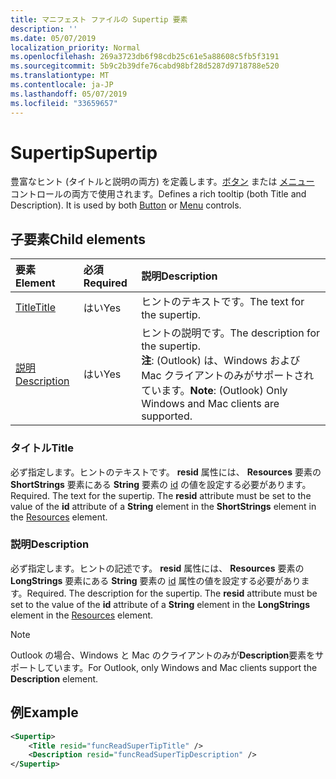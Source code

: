 ```yaml
---
title: マニフェスト ファイルの Supertip 要素
description: ''
ms.date: 05/07/2019
localization_priority: Normal
ms.openlocfilehash: 269a3723db6f98cdb25c61e5a88608c5fb5f3191
ms.sourcegitcommit: 5b9c2b39dfe76cabd98bf28d5287d9718788e520
ms.translationtype: MT
ms.contentlocale: ja-JP
ms.lasthandoff: 05/07/2019
ms.locfileid: "33659657"
---
```

# <a name="supertip"></a><span data-ttu-id="5c1ea-102">Supertip</span><span class="sxs-lookup"><span data-stu-id="5c1ea-102">Supertip</span></span>

<span data-ttu-id="5c1ea-p101">豊富なヒント (タイトルと説明の両方) を定義します。[ボタン](control.md#button-control) または [メニュー](control.md#menu-dropdown-button-controls) コントロールの両方で使用されます。</span><span class="sxs-lookup"><span data-stu-id="5c1ea-p101">Defines a rich tooltip (both Title and Description). It is used by both [Button](control.md#button-control) or [Menu](control.md#menu-dropdown-button-controls)  controls.</span></span>

## <a name="child-elements"></a><span data-ttu-id="5c1ea-105">子要素</span><span class="sxs-lookup"><span data-stu-id="5c1ea-105">Child elements</span></span>

|  <span data-ttu-id="5c1ea-106">要素</span><span class="sxs-lookup"><span data-stu-id="5c1ea-106">Element</span></span> |  <span data-ttu-id="5c1ea-107">必須</span><span class="sxs-lookup"><span data-stu-id="5c1ea-107">Required</span></span>  |  <span data-ttu-id="5c1ea-108">説明</span><span class="sxs-lookup"><span data-stu-id="5c1ea-108">Description</span></span>  |
|:-----|:-----|:-----|
| [<span data-ttu-id="5c1ea-109">Title</span><span class="sxs-lookup"><span data-stu-id="5c1ea-109">Title</span></span>](#title) | <span data-ttu-id="5c1ea-110">はい</span><span class="sxs-lookup"><span data-stu-id="5c1ea-110">Yes</span></span> | <span data-ttu-id="5c1ea-111">ヒントのテキストです。</span><span class="sxs-lookup"><span data-stu-id="5c1ea-111">The text for the supertip.</span></span> |
| [<span data-ttu-id="5c1ea-112">説明</span><span class="sxs-lookup"><span data-stu-id="5c1ea-112">Description</span></span>](#description) | <span data-ttu-id="5c1ea-113">はい</span><span class="sxs-lookup"><span data-stu-id="5c1ea-113">Yes</span></span> | <span data-ttu-id="5c1ea-114">ヒントの説明です。</span><span class="sxs-lookup"><span data-stu-id="5c1ea-114">The description for the supertip.</span></span><br><span data-ttu-id="5c1ea-115">**注**: (Outlook) は、Windows および Mac クライアントのみがサポートされています。</span><span class="sxs-lookup"><span data-stu-id="5c1ea-115">**Note**: (Outlook) Only Windows and Mac clients are supported.</span></span> |

### <a name="title"></a><span data-ttu-id="5c1ea-116">タイトル</span><span class="sxs-lookup"><span data-stu-id="5c1ea-116">Title</span></span>

<span data-ttu-id="5c1ea-p102">必ず指定します。ヒントのテキストです。 **resid** 属性には、 **Resources** 要素の **ShortStrings** 要素にある **String** 要素の [id](resources.md) の値を設定する必要があります。</span><span class="sxs-lookup"><span data-stu-id="5c1ea-p102">Required. The text for the supertip. The  **resid** attribute must be set to the value of the **id** attribute of a **String** element in the **ShortStrings** element in the [Resources](resources.md) element.</span></span>

### <a name="description"></a><span data-ttu-id="5c1ea-120">説明</span><span class="sxs-lookup"><span data-stu-id="5c1ea-120">Description</span></span>

<span data-ttu-id="5c1ea-p103">必ず指定します。ヒントの記述です。 **resid** 属性には、 **Resources** 要素の **LongStrings** 要素にある **String** 要素の [id](resources.md) 属性の値を設定する必要があります。</span><span class="sxs-lookup"><span data-stu-id="5c1ea-p103">Required. The description for the supertip. The  **resid** attribute must be set to the value of the **id** attribute of a **String** element in the **LongStrings** element in the [Resources](resources.md) element.</span></span>

> [!NOTE]
> <span data-ttu-id="5c1ea-124">Outlook の場合、Windows と Mac のクライアントのみが**Description**要素をサポートしています。</span><span class="sxs-lookup"><span data-stu-id="5c1ea-124">For Outlook, only Windows and Mac clients support the **Description** element.</span></span>

## <a name="example"></a><span data-ttu-id="5c1ea-125">例</span><span class="sxs-lookup"><span data-stu-id="5c1ea-125">Example</span></span>

```xml
<Supertip>
    <Title resid="funcReadSuperTipTitle" />
    <Description resid="funcReadSuperTipDescription" />
</Supertip>
```
